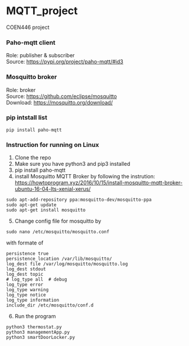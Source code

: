# MQTT_project
COEN446 project

### Paho-mqtt client
Role: publisher & subscriber  
Source: https://pypi.org/project/paho-mqtt/#id3

### Mosquitto broker
Role: broker  
Source: https://github.com/eclipse/mosquitto  
Download: https://mosquitto.org/download/

### pip intstall list
```
pip install paho-mqtt
```

### Instruction for running on Linux
1. Clone the repo
2. Make sure you have python3 and pip3 installed
3. pip install paho-mqtt
4. install Mosquitto MQTT Broker by following the instrution: https://howtoprogram.xyz/2016/10/15/install-mosquitto-mqtt-broker-ubuntu-16-04-lts-xenial-xerus/
```
sudo apt-add-repository ppa:mosquitto-dev/mosquitto-ppa	
sudo apt-get update
sudo apt-get install mosquitto
```
5. Change config file for mosquitto by
```
sudo nano /etc/mosquitto/mosquitto.conf
```
with formate of 
```
persistence true
persistence_location /var/lib/mosquitto/
log_dest file /var/log/mosquitto/mosquitto.log
log_dest stdout
log_dest topic
# log_type all  # debug
log_type error
log_type warning
log_type notice
log_type information
include_dir /etc/mosquitto/conf.d
```
6. Run the program
```
python3 thermostat.py
python3 managementApp.py
python3 smartDoorLocker.py
```
